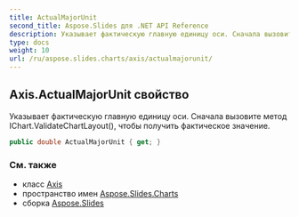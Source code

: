 ```yaml
---
title: ActualMajorUnit
second_title: Aspose.Slides для .NET API Reference
description: Указывает фактическую главную единицу оси. Сначала вызовите метод IChart.ValidateChartLayout, чтобы получить фактическое значение.
type: docs
weight: 10
url: /ru/aspose.slides.charts/axis/actualmajorunit/
---
```


## Axis.ActualMajorUnit свойство

Указывает фактическую главную единицу оси. Сначала вызовите метод IChart.ValidateChartLayout(), чтобы получить фактическое значение.

```csharp
public double ActualMajorUnit { get; }
```

### См. также

* класс [Axis](../../axis)
* пространство имен [Aspose.Slides.Charts](../../axis)
* сборка [Aspose.Slides](../../../)

<!-- DO NOT EDIT: сгенерировано xmldocmd для Aspose.Slides.dll -->